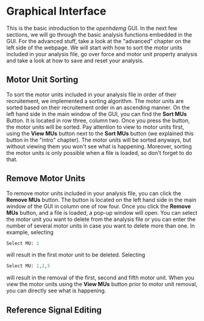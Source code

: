 # Graphical Interface

This is the basic introduction to the *openhdemg* GUI. In the next few sections, we will go through the basic analysis functions embedded in the GUI. For the advanced stuff, take a look at the "advanced" chapter on the left side of the webpage. We will start with how to sort the motor units included in your analysis file, go over force and motor unit property analysis and take a look at how to save and reset your analysis.

## Motor Unit Sorting
To sort the motor units included in your analysis file in order of their recruitement, we implemented a sorting algorithm. The motor units are sorted based on their recruitement order in an ascending manner. On the left hand side in the main window of the GUI, you can find the **Sort MUs** Button. It is located in row three, column two. Once you press the button, the motor units will be sorted. Pay attention to view to motor units first, using the **View MUs** button next to the **Sort MUs** button (we explained this button in the "intro" chapter). The motor units will be sorted anyways, but without viewing them you won't see what is happening. Moreover, sorting the motor units is only possible when a file is loaded, so don't forget to do that. 

## Remove Motor Units
To remove motor units included in your analysis file, you can click the **Remove MUs** button. The button is located on the left hand side in the main window of the GUI in column one of row four. Once you click the **Remove MUs** button, and a file is loaded, a pop-up window will open. You can select the motor unit you want to delete from the analysis file or you can enter the number of several motor units in case you want to delete more than one. In example, selecting

```Python
Select MU: 1
```
will result in the first motor unit to be deleted. Selecting 

```Python
Select MU: 1,2,5
```
will result in the removal of the first, second and fifth motor unit. When you view the motor units using the **View MUs** button prior to motor unit removal, you can directly see what is happening.

## Reference Signal Editing



